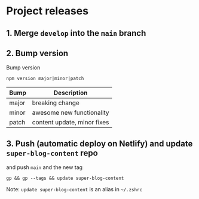 # Project releases

## 1. Merge `develop` into the `main` branch

## 2. Bump version

Bump version

```shell
npm version major|minor|patch
```

| Bump  | Description                 |
|-------|-----------------------------|
| major | breaking change             |
| minor | awesome new functionality   |
| patch | content update, minor fixes |

## 3. Push (automatic deploy on Netlify) and update `super-blog-content` repo

and push `main` and the new tag

```shell
gp && gp --tags && update super-blog-content
```

Note: `update super-blog-content` is an alias in `~/.zshrc`

